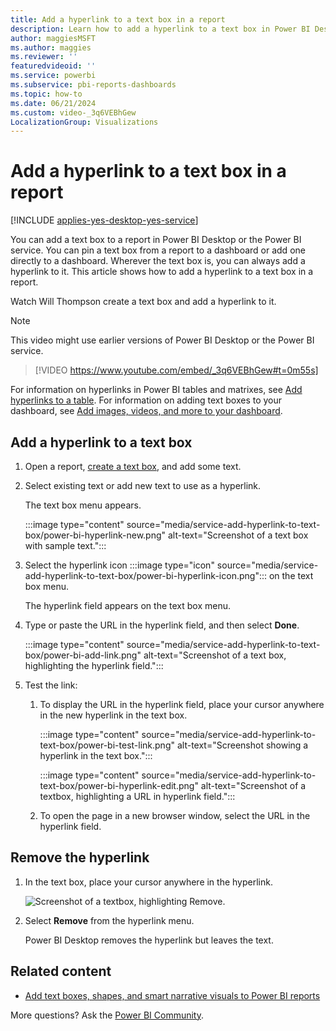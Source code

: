 ```yaml
---
title: Add a hyperlink to a text box in a report
description: Learn how to add a hyperlink to a text box in Power BI Desktop and the Power BI service.
author: maggiesMSFT
ms.author: maggies
ms.reviewer: ''
featuredvideoid: ''
ms.service: powerbi
ms.subservice: pbi-reports-dashboards
ms.topic: how-to
ms.date: 06/21/2024
ms.custom: video-_3q6VEBhGew
LocalizationGroup: Visualizations
---
```

# Add a hyperlink to a text box in a report

[!INCLUDE [applies-yes-desktop-yes-service](../includes/applies-yes-desktop-yes-service.md)]

You can add a text box to a report in Power BI Desktop or the Power BI service. You can pin a text box from a report to a dashboard or add one directly to a dashboard. Wherever the text box is, you can always add a hyperlink to it. This article shows how to add a hyperlink to a text box in a report.

Watch Will Thompson create a text box and add a hyperlink to it.

> [!NOTE]
> This video might use earlier versions of Power BI Desktop or the Power BI service.

> [!VIDEO https://www.youtube.com/embed/_3q6VEBhGew#t=0m55s]

For information on hyperlinks in Power BI tables and matrixes, see [Add hyperlinks to a table](power-bi-hyperlinks-in-tables.md). For information on adding text boxes to your dashboard, see [Add images, videos, and more to your dashboard](service-dashboard-add-widget.md).

## Add a hyperlink to a text box

1. Open a report, [create a text box](power-bi-reports-add-text-and-shapes.md#add-a-text-box-to-a-report), and add some text.

1. Select existing text or add new text to use as a hyperlink.

   The text box menu appears.

   :::image type="content" source="media/service-add-hyperlink-to-text-box/power-bi-hyperlink-new.png" alt-text="Screenshot of a text box with sample text.":::

1. Select the hyperlink icon :::image type="icon" source="media/service-add-hyperlink-to-text-box/power-bi-hyperlink-icon.png"::: on the text box menu.

   The hyperlink field appears on the text box menu.

1. Type or paste the URL in the hyperlink field, and then select **Done**.

   :::image type="content" source="media/service-add-hyperlink-to-text-box/power-bi-add-link.png" alt-text="Screenshot of a text box, highlighting the hyperlink field.":::

1. Test the link:

   1. To display the URL in the hyperlink field, place your cursor anywhere in the new hyperlink in the text box.

      :::image type="content" source="media/service-add-hyperlink-to-text-box/power-bi-test-link.png" alt-text="Screenshot showing a hyperlink in the text box.":::

      :::image type="content" source="media/service-add-hyperlink-to-text-box/power-bi-hyperlink-edit.png" alt-text="Screenshot of a textbox, highlighting a URL in hyperlink field.":::

   1. To open the page in a new browser window, select the URL in the hyperlink field.

## Remove the hyperlink

1. In the text box, place your cursor anywhere in the hyperlink.

     ![Screenshot of a textbox, highlighting Remove.](media/service-add-hyperlink-to-text-box/power-bi-hyperlink-remove.png)
1. Select **Remove** from the hyperlink menu.

   Power BI Desktop removes the hyperlink but leaves the text.

## Related content

- [Add text boxes, shapes, and smart narrative visuals to Power BI reports](power-bi-reports-add-text-and-shapes.md)

More questions? Ask the [Power BI Community](https://community.powerbi.com/).
